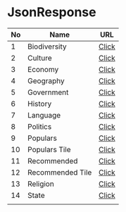 # JsonResponse

| No  | Name             | URL                               |
| --- | ---------------- | --------------------------------- |
| 1   | Biodiversity     | [Click](v1/biodiversity.json)     |
| 2   | Culture          | [Click](v1/culture.json)          |
| 3   | Economy          | [Click](v1/economy.json)          |
| 4   | Geography        | [Click](v1/geography.json)        |
| 5   | Government       | [Click](v1/government.json)       |
| 6   | History          | [Click](v1/history.json)          |
| 7   | Language         | [Click](v1/language.json)         |
| 8   | Politics         | [Click](v1/politics.json)         |
| 9   | Populars         | [Click](v1/populars.json)         |
| 10  | Populars Tile    | [Click](v1/populars_tile.json)    |
| 11  | Recommended      | [Click](v1/recommended.json)      |
| 12  | Recommended Tile | [Click](v1/recommended_tile.json) |
| 13  | Religion         | [Click](v1/religion.json)         |
| 14  | State            | [Click](v1/state.json)            |
|     |                  |                                   |
